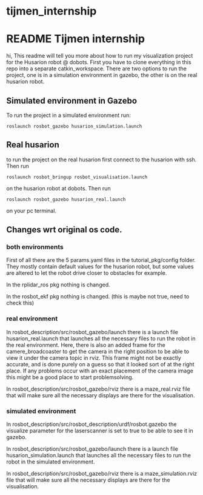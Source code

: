 # tijmen_internship
# README Tijmen internship
hi,
This readme will tell you more about how to run my visualization project for the Husarion robot @ dobots.
First you have to clone everything in this repo into a separate catkin_workspace.
There are two options to run the project, one is in a simulation environment in gazebo, the other is on the real husarion robot. 
## Simulated environment in Gazebo
To run the project in a simulated environment run: 
```
roslaunch rosbot_gazebo husarion_simulation.launch
```
## Real husarion
to run the project on the real husarion first connect to the husarion with ssh. Then run 
```
roslaunch rosbot_bringup rosbot_visualisation.launch
```
on the husarion robot at dobots. 
Then run
```
roslaunch rosbot_gazebo husarion_real.launch
```
on your pc terminal. 

## Changes wrt original os code.
### both environments
First of all there are the 5 params.yaml files in the tutorial_pkg/config folder. They mostly contain default values for the husarion robot, but some values are altered to let the robot drive closer to obstacles for example. 

In the rplidar_ros pkg nothing is changed. 

In the rosbot_ekf pkg nothing is changed. (this is maybe not true, need to check this)

### real environment
In rosbot_description/src/rosbot_gazebo/launch there is a launch file husarion_real.launch that launches all the necessary files to run the robot in the real environment. Here, there is also an added frame for the camere_broadcoaster to get the camera in the right position to be able to view it under the camera topic in rviz. This frame might not be exactly accurate, and is done purely on a guess so that it looked sort of at the right place. If any problems occur with an exact placement of the camera image this might be a good place to start problemsolving. 

In rosbot_description/src/rosbot_gazebo/rviz there is a maze_real.rviz file that will make sure all the necessary displays are there for the visualisation.
### simulated environment
In rosbot_description/src/rosbot_description/urdf/rosbot.gazebo the visualize parameter for the laserscanner is set to true to be able to see it in gazebo.

In rosbot_description/src/rosbot_gazebo/launch there is a launch file husarion_simulation.launch that launches all the necessary files to run the robot in the simulated environment.

In rosbot_description/src/rosbot_gazebo/rviz there is a maze_simulation.rviz file that will make sure all the necessary displays are there for the visualisation.
